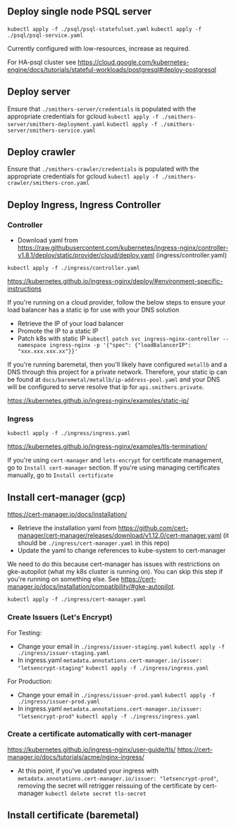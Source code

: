 ## Deploy single node PSQL server
`kubectl apply -f ./psql/psql-statefulset.yaml`
`kubectl apply -f ./psql/psql-service.yaml`

Currently configured with low-resources, increase as required.

For HA-psql cluster see
https://cloud.google.com/kubernetes-engine/docs/tutorials/stateful-workloads/postgresql#deploy-postgresql

## Deploy server
Ensure that `./smithers-server/credentials` is populated with the appropriate credentials for gcloud
`kubectl apply -f ./smithers-server/smithers-deployment.yaml`
`kubectl apply -f ./smithers-server/smithers-service.yaml`

## Deploy crawler
Ensure that `./smithers-crawler/credentials` is populated with the appropriate credentials for gcloud
`kubectl apply -f ./smithers-crawler/smithers-cron.yaml`

## Deploy Ingress, Ingress Controller
### Controller
* Download yaml from https://raw.githubusercontent.com/kubernetes/ingress-nginx/controller-v1.8.1/deploy/static/provider/cloud/deploy.yaml (ingress/controller.yaml)

`kubectl apply -f ./ingress/controller.yaml`

https://kubernetes.github.io/ingress-nginx/deploy/#environment-specific-instructions

If you're running on a cloud provider, follow the below steps to ensure your load balancer has a static ip for use with your DNS solution
* Retrieve the IP of your load balancer
* Promote the IP to a static IP
* Patch k8s with static IP
`kubectl patch svc ingress-nginx-controller --namespace ingress-nginx -p '{"spec": {"loadBalancerIP": "xxx.xxx.xxx.xx"}}'`

If you're running baremetal, then you'll likely have configured `metallb` and a DNS through this project for a private network. Therefore, your static ip can be found at `docs/baremetal/metallb/ip-address-pool.yaml` and your DNS will be configured to serve resolve that ip for `api.smithers.private`.

https://kubernetes.github.io/ingress-nginx/examples/static-ip/

### Ingress
`kubectl apply -f ./ingress/ingress.yaml`

https://kubernetes.github.io/ingress-nginx/examples/tls-termination/

If you're using `cert-manager` and `lets-encrypt` for certificate management, go to `Install cert-manager` section.
If you're using managing certificates manually, go to `Install certificate`

## Install cert-manager (gcp)
https://cert-manager.io/docs/installation/

* Retrieve the installation yaml from https://github.com/cert-manager/cert-manager/releases/download/v1.12.0/cert-manager.yaml (it should be `./ingress/cert-manager.yaml` in this repo)
* Update the yaml to change references to kube-system to cert-manager

We need to do this because cert-manager has issues with restrictions on gke-autopilot (what my k8s cluster is running on). You can skip this step if you're running on something else.
See https://cert-manager.io/docs/installation/compatibility/#gke-autopilot.

`kubectl apply -f ./ingress/cert-manager.yaml`

### Create Issuers (Let's Encrypt)
For Testing:
* Change your email in `./ingress/issuer-staging.yaml`
`kubectl apply -f ./ingress/issuer-staging.yaml`
* In ingress.yaml
`metadata.annotations.cert-manager.io/issuer: "letsencrypt-staging"`
`kubectl apply -f ./ingress/ingress.yaml`

For Production:
* Change your email in `./ingress/issuer-prod.yaml`
`kubectl apply -f ./ingress/issuer-prod.yaml`
* In ingress.yaml
`metadata.annotations.cert-manager.io/issuer: "letsencrypt-prod"`
`kubectl apply -f ./ingress/ingress.yaml`

### Create a certificate automatically with cert-manager
https://kubernetes.github.io/ingress-nginx/user-guide/tls/
https://cert-manager.io/docs/tutorials/acme/nginx-ingress/

* At this point, if you've updated your ingress with `metadata.annotations.cert-manager.io/issuer: "letsencrypt-prod"`, removing the secret will retrigger reissuing of the certificate by cert-manager
`kubectl delete secret tls-secret`

## Install certificate (baremetal)
